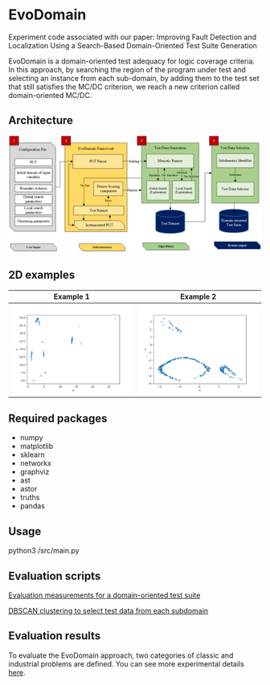 # EvoDomain

Experiment code associated with our paper:
Improving Fault Detection and Localization Using a Search-Based Domain-Oriented Test Suite Generation

EvoDomain is a domain-oriented test adequacy for logic coverage criteria. In this approach, by searching the region of the program under test and selecting an instance from each sub-domain, by adding them to the test set that still satisfies the MC/DC criterion, we reach a new criterion called domain-oriented MC/DC.

## Architecture
![alt text](/diagram.png)

## 2D examples
Example 1                                        |  Example 2
:-----------------------------------------------:|:-----------------------------------------------:
![Alt text](/ex1.gif)                            |  ![Alt text](/ex2.gif)


## Required packages
- numpy
- matplotlib
- sklearn
- networkx
- graphviz
- ast
- astor
- truths
- pandas

## Usage
python3 /src/main.py

## Evaluation scripts
[Evaluation measurements for a domain-oriented test suite](/Evaluation%20measurements.ipynb)

[DBSCAN clustering to select test data from each subdomain](/Postprocessing.ipynb)

## Evaluation results
To evaluate the EvoDomain approach, two categories of classic and industrial problems are defined. You can see more experimental details [here](https://www.dropbox.com/scl/fo/cdgx54vfwawcqothy3jco/AP_7HWqjJQ1gIF1WqdlMxaY?rlkey=2ebvxx88vwkxcqjsrd1n97poc&st=ifnhdajg&dl=0).
